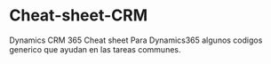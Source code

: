 # Cheat-sheet-CRM
Dynamics CRM 365
Cheat sheet Para Dynamics365 algunos codigos generico que ayudan en las tareas communes.
